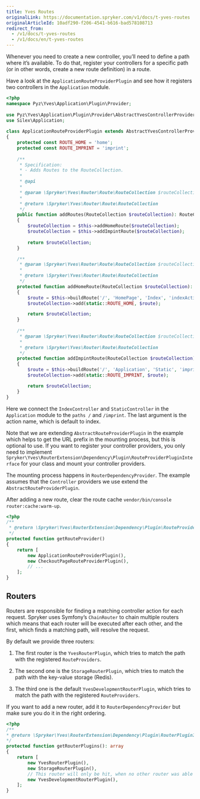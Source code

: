 ```yaml
---
title: Yves Routes
originalLink: https://documentation.spryker.com/v1/docs/t-yves-routes
originalArticleId: 10adf290-f206-4541-b616-bad578108713
redirect_from:
  - /v1/docs/t-yves-routes
  - /v1/docs/en/t-yves-routes
---
```


Whenever you need to create a new controller, you’ll need to define a path where it’s available. To do that, register your controllers for a specific path (or in other words, create a new route definition) in a route.

Have a look at the `ApplicationRouteProviderPlugin` and see how it registers two controllers in the `Application` module.

```php
<?php
namespace Pyz\Yves\Application\Plugin\Provider;
 
use Pyz\Yves\Application\Plugin\Provider\AbstractYvesControllerProvider;
use Silex\Application;
 
class ApplicationRouteProviderPlugin extends AbstractYvesControllerProvider
{
    protected const ROUTE_HOME = 'home';
    protected const ROUTE_IMPRINT = 'imprint';
    
    /**
     * Specification:
     * - Adds Routes to the RouteCollection.
     *
     * @api
     *
     * @param \Spryker\Yves\Router\Route\RouteCollection $routeCollection
     *
     * @return \Spryker\Yves\Router\Route\RouteCollection
     */
    public function addRoutes(RouteCollection $routeCollection): RouteCollection
    {
        $routeCollection = $this->addHomeRoute($routeCollection);
        $routeCollection = $this->addImpintRoute($routeCollection);
        
        return $routeCollection;
    }

    /**
     * @param \Spryker\Yves\Router\Route\RouteCollection $routeCollection
     *
     * @return \Spryker\Yves\Router\Route\RouteCollection
     */
    protected function addHomeRoute(RouteCollection $routeCollection): RouteCollection
    {
        $route = $this->buildRoute('/', 'HomePage', 'Index', 'indexAction');
        $routeCollection->add(static::ROUTE_HOME, $route);

        return $routeCollection;
    }
    
    /**
     * @param \Spryker\Yves\Router\Route\RouteCollection $routeCollection
     *
     * @return \Spryker\Yves\Router\Route\RouteCollection
     */
    protected function addImpintRoute(RouteCollection $routeCollection): RouteCollection
    {
        $route = $this->buildRoute('/', 'Application', 'Static', 'imprintAction');
        $routeCollection->add(static::ROUTE_IMPRINT, $route);

        return $routeCollection;
    }
}
```

Here we connect the `IndexController` and `StaticController` in the `Application` module to the `paths /` and `/imprint`. The last argument is the action name, which is default to index.

Note that we are extending `AbstractRouteProviderPlugin` in the example which helps to get the URL prefix in the mounting process, but this is optional to use. If you want to register your controller providers, you only need to implement `Spryker\Yves\RouterExtension\Dependency\Plugin\RouteProviderPluginInterface` for your class and mount your controller providers.

The mounting process happens in `RouterDependencyProvider`. The example assumes that the `Controller` providers we use extend the `AbstractRouteProviderPlugin`.

After adding a new route, clear the route cache `vendor/bin/console router:cache:warm-up`.

```php
<?php
/**
 * @return \Spryker\Yves\RouterExtension\Dependency\Plugin\RouteProviderPluginInterface[]
 */
protected function getRouteProvider()
{
    return [
        new ApplicationRouteProviderPlugin(),
        new CheckoutPageRouteProviderPlugin(),
        // ...
    ];
}
```

## Routers
Routers are responsible for finding a matching controller action for each request. Spryker uses Symfony’s `ChainRouter` to chain multiple routers which means that each router will be executed after each other, and the first, which finds a matching path, will resolve the request.

By default we provide three routers:

1. The first router is the `YvesRouterPlugin`, which tries to match the path with the registered `RouteProviders`.

2. The second one is the `StorageRouterPlugin`, which tries to match the path with the key-value storage (Redis).

3. The third one is the default `YvesDevelopmentRouterPlugin`, which tries to match the path with the registered `RouteProviders`.

If you want to add a new router, add it to `RouterDependencyProvider` but make sure you do it in the right ordering.

```php
<?php
/**
* @return \Spryker\Yves\RouterExtension\Dependency\Plugin\RouterPluginInterface[]
*/
protected function getRouterPlugins(): array
{
    return [
        new YvesRouterPlugin(),
        new StorageRouterPlugin(),
        // This router will only be hit, when no other router was able to match/generate.
        new YvesDevelopmentRouterPlugin(),
    ];
}
```
